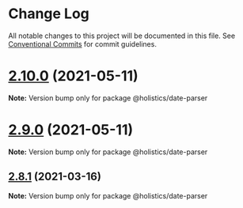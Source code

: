 # Change Log

All notable changes to this project will be documented in this file.
See [Conventional Commits](https://conventionalcommits.org) for commit guidelines.

# [2.10.0](https://github.com/holistics/js/compare/@holistics/date-parser@2.9.0...@holistics/date-parser@2.10.0) (2021-05-11)

**Note:** Version bump only for package @holistics/date-parser





# [2.9.0](https://github.com/holistics/js/compare/@holistics/date-parser@2.8.1...@holistics/date-parser@2.9.0) (2021-05-11)

**Note:** Version bump only for package @holistics/date-parser





## [2.8.1](https://github.com/holistics/js/compare/@holistics/date-parser@2.8.0...@holistics/date-parser@2.8.1) (2021-03-16)

**Note:** Version bump only for package @holistics/date-parser
